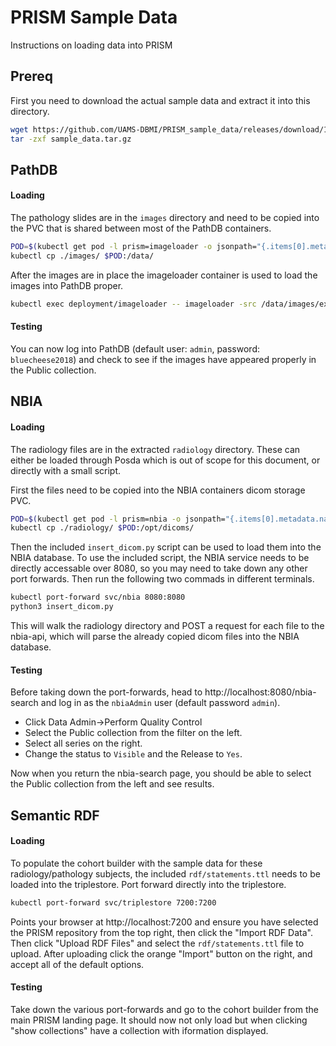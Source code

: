 # PRISM Sample Data

Instructions on loading data into PRISM

## Prereq
First you need to download the actual sample data and extract it into this directory.

```bash
wget https://github.com/UAMS-DBMI/PRISM_sample_data/releases/download/1.0/sample_data.tar.gz
tar -zxf sample_data.tar.gz
```


## PathDB
#### Loading
The pathology slides are in the `images` directory and need to be copied into the PVC that is shared between most of the PathDB containers.

```bash
POD=$(kubectl get pod -l prism=imageloader -o jsonpath="{.items[0].metadata.name}")
kubectl cp ./images/ $POD:/data/
```
After the images are in place the imageloader container is used to load the images into PathDB proper.

```bash
kubectl exec deployment/imageloader -- imageloader -src /data/images/example.csv -username admin -password bluecheese2018 -collectionname Public
```

#### Testing

You can now log into PathDB (default user: `admin`, password: `bluecheese2018`) and check to see if the images have appeared properly in the Public collection.

## NBIA
#### Loading

The radiology files are in the extracted `radiology` directory.
These can either be loaded through Posda which is out of scope for this document, or directly with a small script.

First the files need to be copied into the NBIA containers dicom storage PVC.

```bash
POD=$(kubectl get pod -l prism=nbia -o jsonpath="{.items[0].metadata.name}")
kubectl cp ./radiology/ $POD:/opt/dicoms/
```

Then the included `insert_dicom.py` script can be used to load them into the NBIA database.
To use the included script, the NBIA service needs to be directly accessable over 8080, so you may need to take down any other port forwards.
Then run the following two commads in different terminals.

```bash
kubectl port-forward svc/nbia 8080:8080
python3 insert_dicom.py
```

This will walk the radiology directory and POST a request for each file to the nbia-api, which will parse the already copied dicom files into the NBIA database.

#### Testing
Before taking down the port-forwards, head to http://localhost:8080/nbia-search and log in as the `nbiaAdmin` user (default password `admin`).
* Click Data Admin->Perform Quality Control
* Select the Public collection from the filter on the left.
* Select all series on the right.
* Change the status to `Visible` and the Release to `Yes`.

Now when you return the nbia-search page, you should be able to select the Public collection from the left and see results.


## Semantic RDF
#### Loading
To populate the cohort builder with the sample data for these radiology/pathology subjects, the included `rdf/statements.ttl` needs to be loaded into the triplestore.
Port forward directly into the triplestore.

```bash
kubectl port-forward svc/triplestore 7200:7200
```

Points your browser at http://localhost:7200 and ensure you have selected the PRISM repository from the top right, then click the "Import RDF Data".
Then click "Upload RDF Files" and select the `rdf/statements.ttl` file to upload.
After uploading click the orange "Import" button on the right, and accept all of the default options.

#### Testing
Take down the various port-forwards and go to the cohort builder from the main PRISM landing page.
It should now not only load but when clicking "show collections" have a collection with iformation displayed.
